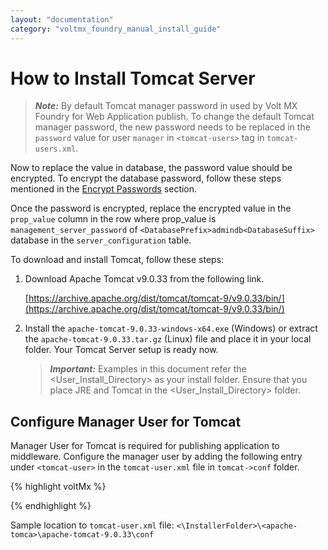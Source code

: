 ```yaml
---
layout: "documentation"
category: "voltmx_foundry_manual_install_guide"
---
```

                             

How to Install Tomcat Server
============================

> **_Note:_** By default Tomcat manager password in used by Volt MX Foundry for Web Application publish. To change the default Tomcat manager password, the new password needs to be replaced in the `password` value for user `manager` in `<tomcat-users>` tag in `tomcat-users.xml`.  
  
Now to replace the value in database, the password value should be encrypted. To encrypt the database password, follow these steps mentioned in the [Encrypt Passwords](Encrypt_Passwords.html) section.  
  
Once the password is encrypted, replace the encrypted value in the `prop_value` column in the row where prop\_value is `management_server_password` of `<DatabasePrefix>admindb<DatabaseSuffix>` database in the `server_configuration` table.

To download and install Tomcat, follow these steps:

1.  Download Apache Tomcat v9.0.33 from the following link.
    
    [https://archive.apache.org/dist/tomcat/tomcat-9/v9.0.33/bin/](https://archive.apache.org/dist/tomcat/tomcat-9/v9.0.33/bin/)
    
2.  Install the `apache-tomcat-9.0.33-windows-x64.exe` (Windows) or extract the `apache-tomcat-9.0.33.tar.gz` (Linux) file and place it in your local folder. Your Tomcat Server setup is ready now.
    
    > **_Important:_** Examples in this document refer the <User\_Install\_Directory> as your install folder. Ensure that you place JRE and Tomcat in the <User\_Install\_Directory> folder.
    

Configure Manager User for Tomcat
---------------------------------

Manager User for Tomcat is required for publishing application to middleware. Configure the manager user by adding the following entry under `<tomcat-user>` in the `tomcat-user.xml` file in `tomcat->conf` folder.

{% highlight voltMx %}<user name="manager" password="m@n@g3r123" roles="admin-gui,manager-gui,manager-script,
manager-jmx,manager-status" />
<role rolename="admin-gui"/>
<role rolename="manager-gui"/>
<role rolename="manager-script"/>
<role rolename="manager-jmx"/>
<role rolename="manager-status"/>
<role rolename="manager"/>

{% endhighlight %}

Sample location to `tomcat-user.xml` file: `<\InstallerFolder>\<apache-tomca>\apache-tomcat-9.0.33\conf`
